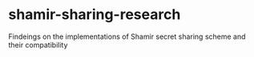 # shamir-sharing-research
Findeings on the implementations of Shamir secret sharing scheme and their compatibility
